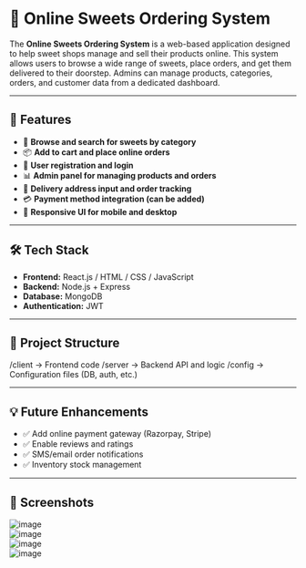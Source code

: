 # 🍬 Online Sweets Ordering System

The **Online Sweets Ordering System** is a web-based application designed to help sweet shops manage and sell their products online. This system allows users to browse a wide range of sweets, place orders, and get them delivered to their doorstep. Admins can manage products, categories, orders, and customer data from a dedicated dashboard.

---

## 🚀 Features

- 🛒 **Browse and search for sweets by category**
- 📦 **Add to cart and place online orders**
- 👤 **User registration and login**
- 📊 **Admin panel for managing products and orders**
- 📍 **Delivery address input and order tracking**
- 💳 **Payment method integration (can be added)**
- 📱 **Responsive UI for mobile and desktop**

---

## 🛠️ Tech Stack

- **Frontend:** React.js / HTML / CSS / JavaScript  
- **Backend:** Node.js + Express  
- **Database:** MongoDB  
- **Authentication:** JWT

---

## 📁 Project Structure

/client → Frontend code
/server → Backend API and logic
/config → Configuration files (DB, auth, etc.)


---

## 💡 Future Enhancements

- ✅ Add online payment gateway (Razorpay, Stripe)  
- ✅ Enable reviews and ratings  
- ✅ SMS/email order notifications  
- ✅ Inventory stock management

---

## 📸 Screenshots

![image](https://github.com/user-attachments/assets/4ad2ad2a-79fa-468e-91c2-8640f4fafa46)  
![image](https://github.com/user-attachments/assets/10b88e74-6225-4a33-a28f-0c49e097be7d)  
![image](https://github.com/user-attachments/assets/24244f81-e28c-4805-a4ca-d36b428e460e)  
![image](https://github.com/user-attachments/assets/44d6e95e-127a-4ae2-801e-a593c5f91731)
